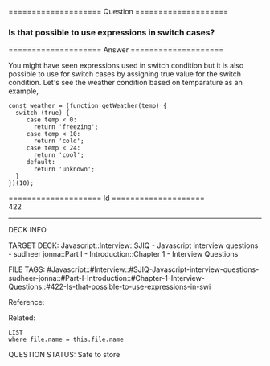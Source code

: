 ==================== Question ====================  

### Is that possible to use expressions in switch cases?  

==================== Answer ====================  

You might have seen expressions used in switch condition but it is also possible to use for switch cases by assigning true value for the switch condition. Let's see the weather condition based on temparature as an example,

<!-- codeblock-start -->
<pre><code class="hljs language-js"><span class="hljs-keyword">const</span> weather = (<span class="hljs-keyword">function</span> <span class="hljs-title function_">getWeather</span>(<span class="hljs-params">temp</span>) {
  <span class="hljs-keyword">switch</span> (<span class="hljs-literal">true</span>) {
     <span class="hljs-keyword">case</span> temp &#x3C; <span class="hljs-number">0</span>:
       <span class="hljs-keyword">return</span> <span class="hljs-string">'freezing'</span>;
     <span class="hljs-keyword">case</span> temp &#x3C; <span class="hljs-number">10</span>:
       <span class="hljs-keyword">return</span> <span class="hljs-string">'cold'</span>;
     <span class="hljs-keyword">case</span> temp &#x3C; <span class="hljs-number">24</span>:
       <span class="hljs-keyword">return</span> <span class="hljs-string">'cool'</span>;
     <span class="hljs-attr">default</span>:
       <span class="hljs-keyword">return</span> <span class="hljs-string">'unknown'</span>;
  }
})(<span class="hljs-number">10</span>);
</code></pre>
<!-- codeblock-end -->

==================== Id ====================  
422

---

DECK INFO

TARGET DECK: Javascript::Interview::SJIQ - Javascript interview questions - sudheer jonna::Part I - Introduction::Chapter 1 - Interview Questions

FILE TAGS: #Javascript::#Interview::#SJIQ-Javascript-interview-questions-sudheer-jonna::#Part-I-Introduction::#Chapter-1-Interview-Questions::#422-Is-that-possible-to-use-expressions-in-swi

Reference:

Related:

```dataview
LIST
where file.name = this.file.name
```

QUESTION STATUS: Safe to store
